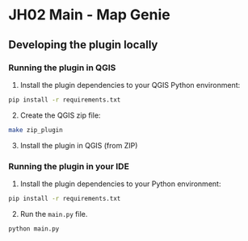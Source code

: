 # JH02 Main - Map Genie

## Developing the plugin locally

### Running the plugin in QGIS

1. Install the plugin dependencies to your QGIS Python environment:

```bash
pip install -r requirements.txt
```

2. Create the QGIS zip file:

```bash
make zip_plugin
```

3. Install the plugin in QGIS (from ZIP)

### Running the plugin in your IDE

1. Install the plugin dependencies to your Python environment:

```bash
pip install -r requirements.txt
```

2. Run the `main.py` file.

```bash
python main.py
```